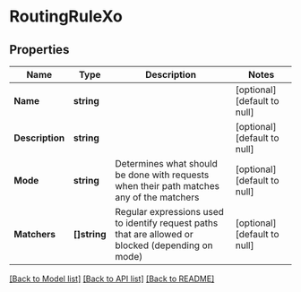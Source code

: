 # RoutingRuleXo

## Properties
Name | Type | Description | Notes
------------ | ------------- | ------------- | -------------
**Name** | **string** |  | [optional] [default to null]
**Description** | **string** |  | [optional] [default to null]
**Mode** | **string** | Determines what should be done with requests when their path matches any of the matchers | [optional] [default to null]
**Matchers** | **[]string** | Regular expressions used to identify request paths that are allowed or blocked (depending on mode) | [optional] [default to null]

[[Back to Model list]](../README.md#documentation-for-models) [[Back to API list]](../README.md#documentation-for-api-endpoints) [[Back to README]](../README.md)

